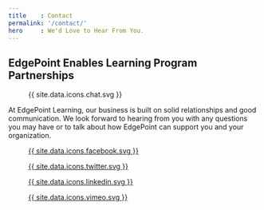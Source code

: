 ```yaml
---
title    : Contact
permalink: '/contact/'
hero     : We'd Love to Hear From You.
---
```

## EdgePoint Enables Learning Program Partnerships

<figure class="featuredIcon">{{ site.data.icons.chat.svg }}</figure>

At EdgePoint Learning, our business is built on solid relationships and good communication. We look forward to hearing from you with any questions you may have or to talk about how EdgePoint can support you and your organization.

<section id="social_icons">
  <figure>
    <a href="http://www.facebook.com/edgepointlearningllc">
      {{ site.data.icons.facebook.svg }}
    </a>
  </figure>

  <figure>
    <a href="https://twitter.com/EdgePointLearn">
      {{ site.data.icons.twitter.svg }}
    </a>
  </figure>

  <figure>
    <a href="https://www.linkedin.com/company/edgepoint-learning">
      {{ site.data.icons.linkedin.svg }}
    </a>
  </figure>

  <figure>
    <a href="http://vimeo.com/edgepointlearning">
      {{ site.data.icons.vimeo.svg }}
    </a>
  </figure>
</section>
